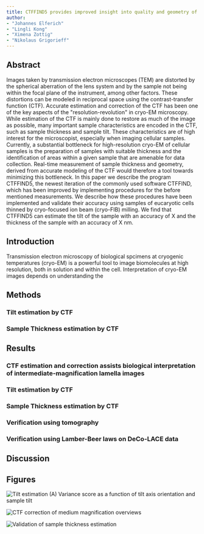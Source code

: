 ```yaml
---
title: CTFFIND5 provides improved insight into quality and geometry of cellular cryo-EM samples
author:
- "Johannes Elferich"
- "Lingli Kong"
- "Ximena Zottig" 
- "Nikolaus Grigorieff"
---
```


## Abstract

Images taken by transmission electron microscopes (TEM) are distorted by the spherical aberration of the lens system and by the sample not being within the focal plane of the instrument, among other factors. These distortions can be modeled in reciprocal space using the contrast-transfer function (CTF). Accurate estimation and correction of the CTF has been one of the key aspects of the "resolution-revolution" in cryo-EM microscopy. While estimation of the CTF is mainly done to restore as much of the image as possible, many important sample characteristics are encoded in the CTF, such as sample thickness and sample tilt. These characteristics are of high interest for the microscopist, especially when imaging cellular samples. Currently, a substantial bottleneck for high-resolution cryo-EM of cellular samples is the preparation of samples with suitable thickness and the identification of areas within a given sample that are amenable for data collection. Real-time measurement of sample thickness and geometry, derived from accurate modeling of the CTF would therefore a tool towards minimizing this bottleneck. In this paper we describe the program CTFFIND5, the newest iteration of the commonly used software CTFFIND, which has been improved by implementing procedures for the before mentioned measurements. We describe how these procedures have been implemented and validate their accuracy using samples of eucaryotic cells thinned by cryo-focused ion beam (cryo-FIB) milling. We find that CTFFIND5 can estimate the tilt of the sample with an accuracy of X and the thickness of the sample with an accuracy of X nm. 

## Introduction

Transmission electron microscopy of biological spcimens at cryogenic temperatures (cryo-EM) is a powerful tool to image biomolecules at high resolution, both in solution and within the cell. Interpretation of cryo-EM images depends on understanding the 
## Methods

### Tilt estimation by CTF

### Sample Thickness estimation by CTF

## Results

### CTF estimation and correction assists biological interpretation of intermediate-magnification lamella images

### Tilt estimation by CTF

### Sample Thickness estimation by CTF

### Verification using tomography

### Verification using Lamber-Beer laws on DeCo-LACE data

## Discussion

## Figures

![Tilt estimation (A) Variance score as a function of tilt axis orientation and sample tilt](figures/tilt_figure.png)

![CTF correction of medium magnification overviews](figures/mmm_figure.png)

![Validation of sample thickness estimation](figures/node_figure.png)

